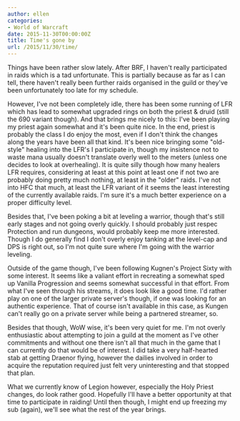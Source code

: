```yaml
---
author: ellen
categories:
- World of Warcraft
date: 2015-11-30T00:00:00Z
title: Time's gone by
url: /2015/11/30/time/
---
```


Things have been rather slow lately. After BRF, I haven't really participated in raids which is a tad unfortunate. This is partially because as far as I can tell, there haven't really been further raids organised in the guild or they've been unfortunately too late for my schedule.

However, I've not been completely idle, there has been some running of LFR which has lead to somewhat upgraded rings on both the priest & druid (still the 690 variant though). And that brings me nicely to this: I've been playing my priest again somewhat and it's been quite nice. In the end, priest is probably the class I do enjoy the most, even if I don't think the changes along the years have been all that kind. It's been nice bringing some "old-style" healing into the LFR's I participate in, though my insistence not to waste mana usually doesn't translate overly well to the meters (unless one decides to look at overhealing). It is quite silly though how many healers LFR requires, considering at least at this point at least one if not two are probably doing pretty much nothing, at least in the "older" raids. I've not into HFC that much, at least the LFR variant of it seems the least interesting of the currently available raids. I'm sure it's a much better experience on a proper difficulty level.

Besides that, I've been poking a bit at leveling a warrior, though that's still early stages and not going overly quickly. I should probably just respec Protection and run dungeons, would probably keep me more interested. Though I do generally find I don't overly enjoy tanking at the level-cap and DPS is right out, so I'm not quite sure where I'm going with the warrior leveling.

Outside of the game though, I've been following Kugnen's Project Sixty with some interest. It seems like a valiant effort in recreating a somewhat sped up Vanilla Progression and seems somewhat successful in that effort. From what I've seen through his streams, it does look like a good time. I'd rather play on one of the larger private server's though, if one was looking for an authentic experience. That of course isn't available in this case, as Kungen can't really go on a private server while being a partnered streamer, so.

Besides that though, WoW wise, it's been very quiet for me. I'm not overly enthusiastic about attempting to join a guild at the moment as I've other commitments and without one there isn't all that much in the game that I can currently do that would be of interest. I did take a very half-hearted stab at getting Draenor flying, however the dailies involved in order to acquire the reputation required just felt very uninteresting and that stopped that plan.

What we currently know of Legion however, especially the Holy Priest changes, do look rather good. Hopefully I'll have a better opportunity at that time to participate in raiding! Until then though, I might end up freezing my sub (again), we'll see what the rest of the year brings.
